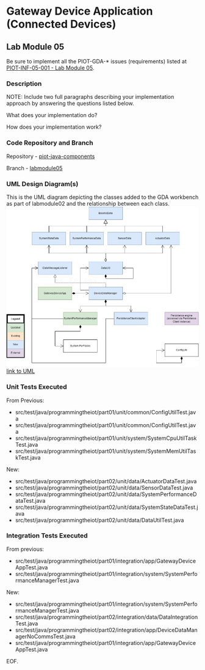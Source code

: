 # Gateway Device Application (Connected Devices)

## Lab Module 05

Be sure to implement all the PIOT-GDA-* issues (requirements) listed at [PIOT-INF-05-001 - Lab Module 05](https://github.com/orgs/programming-the-iot/projects/1#column-10488421).

### Description

NOTE: Include two full paragraphs describing your implementation approach by answering the questions listed below.

What does your implementation do? 

How does your implementation work?

### Code Repository and Branch

Repository - [piot-java-components](https://github.com/mondalso/piot-java-components.git)

Branch - [labmodule05](https://github.com/mondalso/piot-java-components/tree/labmodule05)

### UML Design Diagram(s)

This is the UML diagram depicting the classes added to the GDA workbench as part of labmodule02 and the relationship between each class.
![GDA-labmodule05](https://github.com/mondalso/images/blob/main/GDA-labmodule05.jpg)
[link to UML](https://github.com/mondalso/images/blob/main/GDA-labmodule05.jpg)

### Unit Tests Executed

From Previous:

- src/test/java/programmingtheiot/part01/unit/common/ConfigUtilTest.java 
- src/test/java/programmingtheiot/part01/unit/common/ConfigUtilTest.java 
- src/test/java/programmingtheiot/part01/unit/system/SystemCpuUtilTaskTest.java
- src/test/java/programmingtheiot/part01/unit/system/SystemMemUtilTaskTest.java

New:

- src/test/java/programmingtheiot/part02/unit/data/ActuatorDataTest.java
- src/test/java/programmingtheiot/part02/unit/data/SensorDataTest.java
- src/test/java/programmingtheiot/part02/unit/data/SystemPerformanceDataTest.java
- src/test/java/programmingtheiot/part02/unit/data/SystemStateDataTest.java
- src/test/java/programmingtheiot/part02/unit/data/DataUtilTest.java

### Integration Tests Executed

From previous:

- src/test/java/programmingtheiot/part01/integration/app/GatewayDeviceAppTest.java
- src/test/java/programmingtheiot/part01/integration/system/SystemPerformanceManagerTest.java

New:

- src/test/java/programmingtheiot/part01/integration/system/SystemPerformanceManagerTest.java
- src/test/java/programmingtheiot/part02/integration/data/DataIntegrationTest.java
- src/test/java/programmingtheiot/part02/integration/app/DeviceDataManagerNoCommsTest.java
- src/test/java/programmingtheiot/part01/integration/app/GatewayDeviceAppTest.java

EOF.
